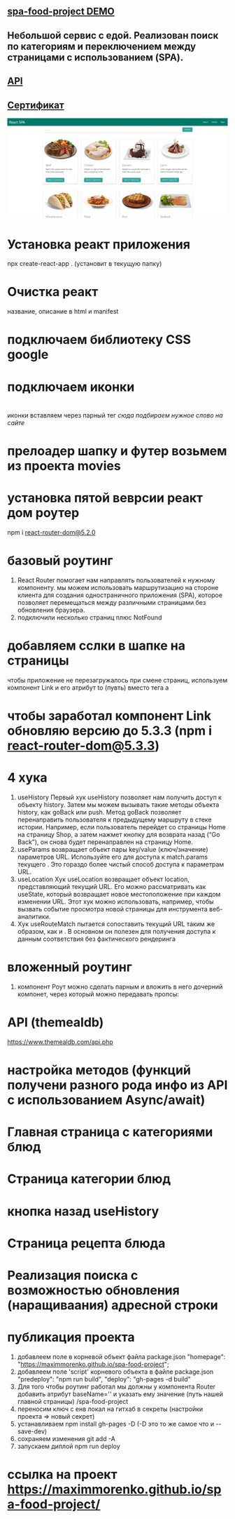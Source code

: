 ## [spa-food-project DEMO](https://maximmorenko.github.io/spa-food-project)

## Небольшой сервис с едой. Реализован поиск по категориям и переключением между страницами с использованием (SPA).

## [API](https://www.themealdb.com/api.php)

## [Сертификат](https://www.udemy.com/certificate/UC-76e27f78-5f2a-48fe-8b32-c80bca3f9d89/)

![](https://github.com/maximmorenko/spa-food-project/blob/master/assets/screen.jpg)

# Установка реакт приложения
npx create-react-app . (установит в текущую папку)
# Очистка реакт
название, описание в html и manifest
# подключаем библиотеку CSS google

# <link rel="stylesheet" href="https://cdnjs.cloudflare.com/ajax/libs/materialize/1.0.0/css/materialize.min.css">

# подключаем иконки

# <link href="https://fonts.googleapis.com/icon?family=Material+Icons" rel="stylesheet">

иконки вставляем через парный тег <i class="material-icons">сюда подбираем нужное слово на сайте</i>

# прелоадер шапку и футер возьмем из проекта movies

# установка пятой веврсии реакт дом роутер
npm i react-router-dom@5.2.0

# базовый роутинг
1. React Router помогает нам направлять пользователей к нужному компоненту.
мы можем использовать маршрутизацию на стороне клиента для создания одностраничного приложения (SPA), 
которое позволяет перемещаться между различными страницами без обновления браузера.
2. подключили несколько страниц плюс NotFound


# добавляем сслки в шапке на страницы
чтобы приложение не перезагружалось при смене страниц, используем компонент Link и его атрибут to (пувть) вместо тега а

# чтобы заработал компонент Link обновляю версию до 5.3.3 (npm i react-router-dom@5.3.3)

# 4 хука
1. useHistory Первый хук useHistory позволяет нам получить доступ к объекту history. Затем мы можем вызывать такие методы объекта history, как goBack или push. Метод goBack позволяет перенаправить пользователя к предыдущему маршруту в стеке истории. Например, если пользователь перейдет со страницы Home на страницу Shop, а затем нажмет кнопку для возврата назад (“Go Back”), он снова будет перенаправлен на страницу Home.
2. useParams возвращает объект пары key/value (ключ/значение) параметров URL. Используйте его для доступа к match.params 
текущего <Route>. Это гораздо более чистый способ доступа к параметрам URL.
3. useLocation Хук useLocation возвращает объект location, представляющий текущий URL. Его можно рассматривать как useState, который возвращает новое местоположение при каждом изменении URL. Этот хук можно использовать, например, чтобы вызвать событие просмотра новой страницы для инструмента веб-аналитики.
4. Хук useRouteMatch пытается сопоставить текущий URL таким же образом, как и <Route>. В основном он полезен для получения доступа к данным соответствия без фактического рендеринга <Route>

# вложенный роутинг
1. компонент Роут можно сделать парным и вложить в него дочерний компонет, через который можно передавать пропсы:
<Route exact path='/'>
    <Home cb={cb}/>
<Roure>

# API (themealdb)
https://www.themealdb.com/api.php
# настройка методов (функций получени разного рода инфо из API с использованием Async/await)

# Главная страница с категориями блюд

# Cтраница категории блюд

# кнопка назад useHistory

# Cтраница рецепта блюда

# Реализация поиска с возможностью обновления (наращиваания) адресной строки

# публикация проекта
1. добавлеем поле в корневой объект файла package.json 
"homepage": "https://maximmorenko.github.io/spa-food-project";
2. добавлеем поле 'script' корневого объекта в файле package.json
"predeploy": "npm run build",
"deploy": "gh-pages -d build"
3. Для того чтобы роутинг работал мы должны у компонента Router добавить атрибут baseName=''
 и указать ему значение (путь нашей главной страницы) /spa-food-project
4. переносим ключ с енв локал на гитхаб в секреты (настройки проекта => новый секрет)
5. устанавливаем npm install gh-pages -D (-D это то же самое что и --save-dev)
6. сохраняем изменения git add -A
7. запускаем диплой npm run deploy
# ссылка на проект https://maximmorenko.github.io/spa-food-project/





